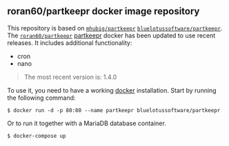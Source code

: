 ## roran60/partkeepr docker image repository

This repository is based on [`mhubig/partkeepr`][0]  [`bluelotussoftware/partkeepr`][1]. The [`roran60/partkeepr`][4]
[partkeepr][2] docker has been updated to use recent releases. It includes additional functionality:
* cron
* nano

> The most recent version is: 1.4.0

To use it, you need to have a working [docker][3] installation. Start by running
the following command:

    $ docker run -d -p 80:80 --name partkeepr bluelotussoftware/partkeepr

Or to run it together with a MariaDB database container.

    $ docker-compose up

[0]: https://hub.docker.com/r/mhubig/partkeepr/
[1]: https://github.com/bluelotussoftware/partkeepr
[2]: http://www.partkeepr.org
[3]: https://www.docker.io 
[4]: https://hub.docker.com/r/roran60/partkeepr
